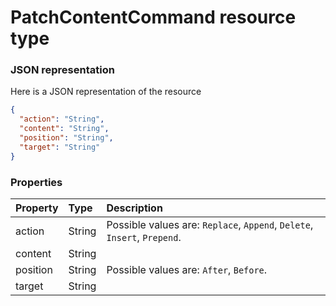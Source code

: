 # PatchContentCommand resource type



### JSON representation

Here is a JSON representation of the resource

```json
{
  "action": "String",
  "content": "String",
  "position": "String",
  "target": "String"
}

```
### Properties
| Property	   | Type	|Description|
|:---------------|:--------|:----------|
|action|String| Possible values are: `Replace`, `Append`, `Delete`, `Insert`, `Prepend`.|
|content|String||
|position|String| Possible values are: `After`, `Before`.|
|target|String||

<!-- uuid: 8c76a21c-363b-4c8b-be73-226373cc8f39
2015-10-12 23:28:11 UTC -->